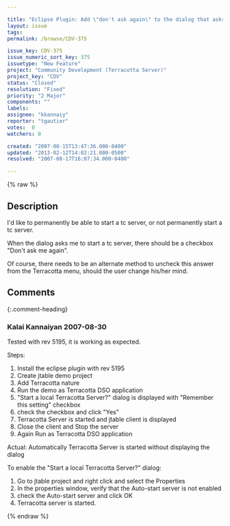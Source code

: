 ```yaml
---

title: "Eclipse Plugin: Add \"don't ask again\" to the dialog that asks to start a tc server"
layout: issue
tags: 
permalink: /browse/CDV-375

issue_key: CDV-375
issue_numeric_sort_key: 375
issuetype: "New Feature"
project: "Community Development (Terracotta Server)"
project_key: "CDV"
status: "Closed"
resolution: "Fixed"
priority: "2 Major"
components: ""
labels: 
assignee: "kkannaiy"
reporter: "tgautier"
votes:  0
watchers: 0

created: "2007-08-15T13:47:36.000-0400"
updated: "2013-02-12T14:02:21.000-0500"
resolved: "2007-08-17T16:07:34.000-0400"

---
```




{% raw %}



## Description

<div markdown="1" class="description">

I'd like to permanently be able to start a tc server, or not permanently start a tc server.

When the dialog asks me to start a tc server, there should be a checkbox "Don't ask me again".

Of course, there needs to be an alternate method to uncheck this answer from the Terracotta menu, should the user change his/her mind.

</div>

## Comments


{:.comment-heading}
### **Kalai Kannaiyan** <span class="date">2007-08-30</span>

<div markdown="1" class="comment">

Tested with rev 5195, it is working as expected.

Steps:
1. Install the eclipse plugin with rev 5195
2. Create jtable demo project
3. Add Terracotta nature
4. Run the demo as Terracotta DSO application
5. "Start a local Terracotta Server?" dialog is displayed with "Remember this setting" checkbox 
6. check the checkbox and click "Yes" 
7. Terracotta Server is started and jtable client is displayed
8. Close the client and Stop the server
9. Again Run as Terracotta DSO application

Actual: Automatically Terracotta Server is started without displaying the dialog

To enable the "Start a local Terracotta Server?" dialog:
1. Go to jtable project and right click and select the Properties
2. In the properties window, verify that the Auto-start server is not enabled
3. check the Auto-start server and click OK 
4. Terracotta server is started.


</div>



{% endraw %}
